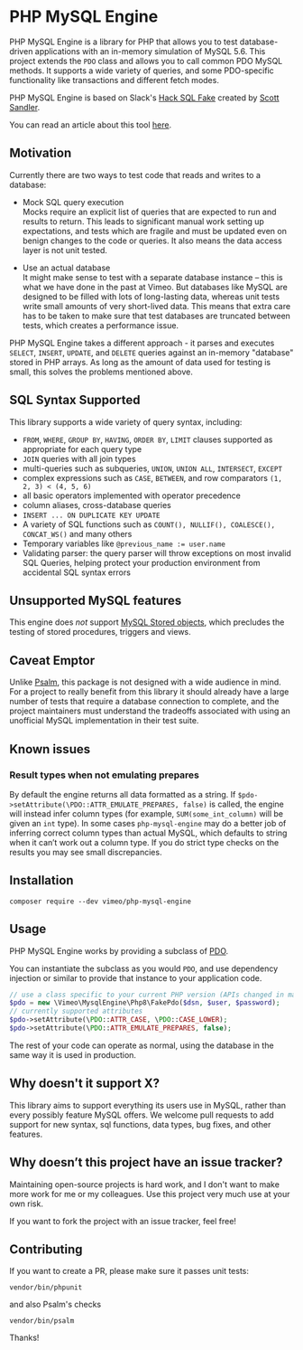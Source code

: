 # PHP MySQL Engine

PHP MySQL Engine is a library for PHP that allows you to test database-driven applications with an in-memory simulation of MySQL 5.6. This project extends the `PDO` class and allows you to call common PDO MySQL methods. It supports a wide variety of queries, and some PDO-specific functionality like transactions and different fetch modes.

PHP MySQL Engine is based on Slack's [Hack SQL Fake](https://github.com/slackhq/hack-sql-fake) created by [Scott Sandler](https://github.com/ssandler).

You can read an article about this tool [here](https://medium.com/vimeo-engineering-blog/the-great-pretender-faster-application-tests-with-mysql-simulation-26250f13d251).

## Motivation

Currently there are two ways to test code that reads and writes to a database:

- Mock SQL query execution<br/>
  Mocks require an explicit list of queries that are expected to run and results to return. This leads to significant manual work setting up expectations, and tests which are fragile and must be updated even on benign changes to the code or queries. It also means the data access layer is not unit tested.
  
- Use an actual database<br />
  It might make sense to test with a separate database instance – this is what we have done in the past at Vimeo. But databases like MySQL are designed to be filled with lots of long-lasting data, whereas unit tests write small amounts of very short-lived data. This means that extra care has to be taken to make sure that test databases are truncated between tests, which creates a performance issue.

PHP MySQL Engine takes a different approach - it parses and executes `SELECT`, `INSERT`, `UPDATE`, and `DELETE` queries against an in-memory "database" stored in PHP arrays. As long as the amount of data used for testing is small, this solves the problems mentioned above.

## SQL Syntax Supported

This library supports a wide variety of query syntax, including:

- `FROM`, `WHERE`, `GROUP BY`, `HAVING`, `ORDER BY`, `LIMIT` clauses supported as appropriate for each query type
- `JOIN` queries with all join types
- multi-queries such as subqueries, `UNION`, `UNION ALL`, `INTERSECT`, `EXCEPT`
- complex expressions such as `CASE`, `BETWEEN`, and row comparators `(1, 2, 3) < (4, 5, 6)`
- all basic operators implemented with operator precedence
- column aliases, cross-database queries
- `INSERT ... ON DUPLICATE KEY UPDATE`
- A variety of SQL functions such as `COUNT(), NULLIF(), COALESCE(), CONCAT_WS()` and many others
- Temporary variables like `@previous_name := user.name`
- Validating parser: the query parser will throw exceptions on most invalid SQL Queries, helping protect your production environment from accidental SQL syntax errors

## Unsupported MySQL features

This engine does _not_ support [MySQL Stored objects](https://dev.mysql.com/doc/refman/5.6/en/stored-objects.html), which precludes the testing of stored procedures, triggers and views.

## Caveat Emptor

Unlike [Psalm](https://github.com/vimeo/psalm), this package is not designed with a wide audience in mind. For a project to really benefit from this library it should already have a large number of tests that require a database connection to complete, and the project maintainers must understand the tradeoffs associated with using an unofficial MySQL implementation in their test suite.

## Known issues

### Result types when not emulating prepares

By default the engine returns all data formatted as a string. If `$pdo->setAttribute(\PDO::ATTR_EMULATE_PREPARES, false)` is called, the engine will instead infer column types (for example, `SUM(some_int_column)` will be given an `int` type). In some cases `php-mysql-engine` may do a better job of inferring correct column types than actual MySQL, which defaults to string when it can’t work out a column type. If you do strict type checks on the results you may see small discrepancies.

## Installation

```
composer require --dev vimeo/php-mysql-engine
```

## Usage

PHP MySQL Engine works by providing a subclass of [PDO](https://www.php.net/manual/en/class.pdo.php).

You can instantiate the subclass as you would `PDO`, and use dependency injection or similar to provide that instance to your application code.

```php
// use a class specific to your current PHP version (APIs changed in major versions)
$pdo = new \Vimeo\MysqlEngine\Php8\FakePdo($dsn, $user, $password);
// currently supported attributes
$pdo->setAttribute(\PDO::ATTR_CASE, \PDO::CASE_LOWER);
$pdo->setAttribute(\PDO::ATTR_EMULATE_PREPARES, false);
```

The rest of your code can operate as normal, using the database in the same way it is used in production.

## Why doesn't it support X?

This library aims to support everything its users use in MySQL, rather than every possibly feature MySQL offers. We welcome pull requests to add support for new syntax, sql functions, data types, bug fixes, and other features.

## Why doesn’t this project have an issue tracker?

Maintaining open-source projects is hard work, and I don't want to make more work for me or my colleagues. Use this project very much use at your own risk.

If you want to fork the project with an issue tracker, feel free!

## Contributing

If you want to create a PR, please make sure it passes unit tests:

```
vendor/bin/phpunit
```

and also Psalm's checks

```
vendor/bin/psalm
```

Thanks!
